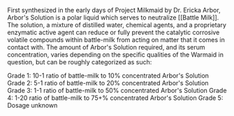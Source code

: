 First synthesized in the early days of Project Milkmaid by Dr. Ericka Arbor, Arbor's Solution is a polar liquid which serves to neutralize [[Battle Milk]]. The solution, a mixture of distilled water, chemical agents, and a proprietary enzymatic active agent can reduce or fully prevent the catalytic corrosive volatile compounds within battle-milk from acting on matter that it comes in contact with. The amount of Arbor's Solution required, and its serum concentration, varies depending on the specific qualities of the Warmaid in question, but can be roughly categorized as such:

Grade 1: 10-1 ratio of battle-milk to 10% concentrated Arbor's Solution
Grade 2: 5-1 ratio of battle-milk to 20% concentrated Arbor's Solution
Grade 3: 1-1 ratio of battle-milk to 50% concentrated Arbor's Solution
Grade 4: 1-20 ratio of battle-milk to 75+% concentrated Arbor's Solution
Grade 5: Dosage unknown

